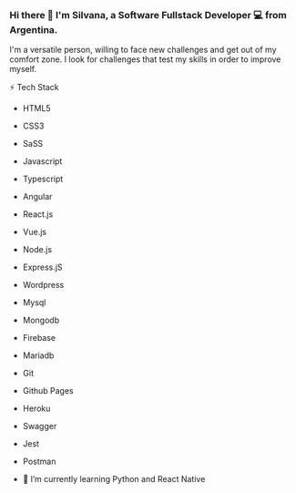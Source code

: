 ### Hi there 👋 I'm Silvana, a Software Fullstack Developer 💻 from Argentina.
I'm a versatile person, willing to face new challenges and get out of my comfort zone. I look for challenges that test my skills in order to improve myself.

⚡ Tech Stack

- HTML5 
- CSS3 
- SaSS
- Javascript 
- Typescript
- Angular 
- React.js 
- Vue.js
- Node.js
- Express.jS
- Wordpress
- Mysql 
- Mongodb
- Firebase
- Mariadb 
- Git
- Github Pages
- Heroku
- Swagger
- Jest
- Postman


- 🌱 I’m currently learning Python and  React Native


<!--
**msilvanat/msilvanat** is a ✨ _special_ ✨ repository because its `README.md` (this file) appears on your GitHub profile.

-->
